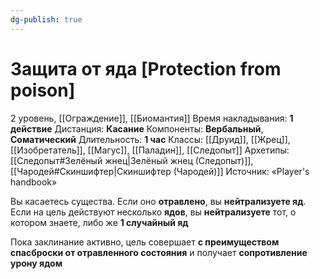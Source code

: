 ```yaml
---
dg-publish: true
---
```

# Защита от яда [Protection from poison]
2 уровень, [[Ограждение]], [[Биомантия]]
Время накладывания: **1 действие**
Дистанция: **Касание**
Компоненты: **Вербальный**, **Соматический**
Длительность: **1 час**
Классы: [[Друид]], [[Жрец]], [[Изобретатель]], [[Магус]], [[Паладин]], [[Следопыт]]
Архетипы: [[Следопыт#Зелёный жнец|Зелёный жнец (Следопыт)]], [[Чародей#Скиншифтер|Скиншифтер (Чародей)]]
Источник: «Player's handbook»

Вы касаетесь существа. Если оно **отравлено**, вы **нейтрализуете яд**. Если на цель действуют несколько **ядов**, вы **нейтрализуете** тот, о котором знаете, либо же **1 случайный яд**

Пока заклинание активно, цель совершает **с преимуществом спасброски от отравленного состояния** и получает **сопротивление урону ядом**